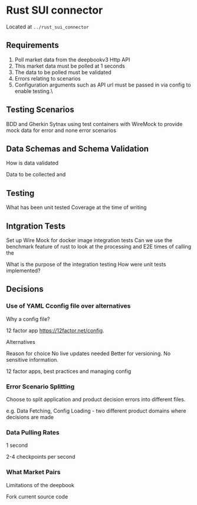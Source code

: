 # Rust SUI connector

Located at `../rust_sui_connector`

## Requirements

1. Poll market data from the deepbookv3 Http API
2. This market data must be polled at 1 seconds
3. The data to be polled must be validated
4. Errors relating to scenarios
5. Configuration arguments such as API url must be passed in via config to enable testing.\

## Testing Scenarios 

BDD and Gherkin Sytnax using test containers with WireMock to provide mock data for error and none error scenarios

## Data Schemas and Schema Validation

How is data validated

Data to be collected and

## Testing

What has been unit tested
Coverage at the time of writing

## Intgration Tests

Set up Wire Mock for docker image integration tests
Can we use the benchmark feature of rust to look at the processing and E2E times of calling the

What is the purpose of the integration testing 
How were unit tests implemented?

## Decisions

### Use of YAML Cconfig file over alternatives

Why a config file?

12 factor app https://12factor.net/config.

Alternatives

Reason for choice
No live updates needed
Better for versioning.
No sensitive information.

12 factor apps, best practices and managing config

### Error Scenario Splitting

Choose to split application and product decision errors into different files.

e.g. Data Fetching, Config Loading - two different product domains where decisions are made

### Data Pulling Rates

1 second

2-4 checkpoints per second

### What Market Pairs

Limitations of the deepbook

Fork current source code